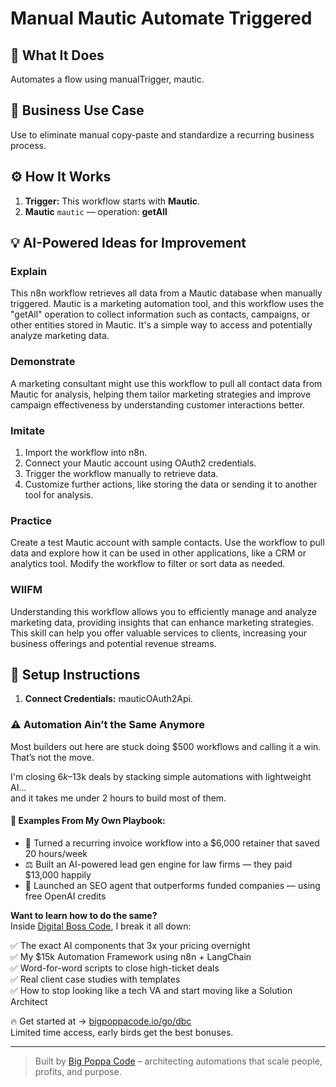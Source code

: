 # Manual Mautic Automate Triggered
  ## 🚀 What It Does
  Automates a flow using manualTrigger, mautic.
  
  ## 💼 Business Use Case
  Use to eliminate manual copy-paste and standardize a recurring business process.
  
  ## ⚙️ How It Works
  1. **Trigger:** This workflow starts with **Mautic**.
  2. **Mautic** `mautic` — operation: **getAll**
  
  ## 💡 AI-Powered Ideas for Improvement
  ### Explain
This n8n workflow retrieves all data from a Mautic database when manually triggered. Mautic is a marketing automation tool, and this workflow uses the "getAll" operation to collect information such as contacts, campaigns, or other entities stored in Mautic. It's a simple way to access and potentially analyze marketing data.

### Demonstrate
A marketing consultant might use this workflow to pull all contact data from Mautic for analysis, helping them tailor marketing strategies and improve campaign effectiveness by understanding customer interactions better.

### Imitate
1. Import the workflow into n8n.
2. Connect your Mautic account using OAuth2 credentials.
3. Trigger the workflow manually to retrieve data.
4. Customize further actions, like storing the data or sending it to another tool for analysis.

### Practice
Create a test Mautic account with sample contacts. Use the workflow to pull data and explore how it can be used in other applications, like a CRM or analytics tool. Modify the workflow to filter or sort data as needed.

### WIIFM
Understanding this workflow allows you to efficiently manage and analyze marketing data, providing insights that can enhance marketing strategies. This skill can help you offer valuable services to clients, increasing your business offerings and potential revenue streams.
  
  ## 🔧 Setup Instructions
  1. **Connect Credentials:** mauticOAuth2Api.
  
### ⚠️ Automation Ain’t the Same Anymore

Most builders out here are stuck doing $500 workflows and calling it a win.  
That’s not the move.  

I'm closing $6k–$13k deals by stacking simple automations with lightweight AI...  
and it takes me under 2 hours to build most of them.

#### 🧠 Examples From My Own Playbook:
- 🔁 Turned a recurring invoice workflow into a $6,000 retainer that saved 20 hours/week  
- ⚖️ Built an AI-powered lead gen engine for law firms — they paid $13,000 happily  
- 🚀 Launched an SEO agent that outperforms funded companies — using free OpenAI credits  

**Want to learn how to do the same?**  
Inside [Digital Boss Code](https://bigpoppacode.io/go/dbc), I break it all down:

✅ The exact AI components that 3x your pricing overnight  
✅ My $15k Automation Framework using n8n + LangChain  
✅ Word-for-word scripts to close high-ticket deals  
✅ Real client case studies with templates  
✅ How to stop looking like a tech VA and start moving like a Solution Architect  

🔥 Get started at → [bigpoppacode.io/go/dbc](https://bigpoppacode.io/go/dbc)  
Limited time access, early birds get the best bonuses.

---
> Built by [Big Poppa Code](https://bigpoppacode.io) – architecting automations that scale people, profits, and purpose.
  